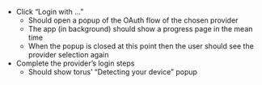 * Click “Login with ...”
    * Should open a popup of the OAuth flow of the chosen provider
    * The app (in background) should show a progress page in the mean time
    * When the popup is closed at this point then the user should see the provider selection again
* Complete the provider’s login steps
    * Should show torus’ “Detecting your device” popup
